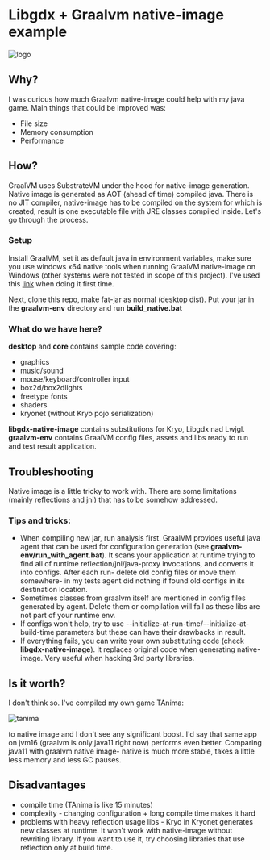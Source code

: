 # Libgdx + Graalvm native-image example
![logo](https://media.giphy.com/media/PI8mWU9WeLFgnKN9E2/giphy.gif)

## Why?
I was curious how much Graalvm native-image could help with my java game.
Main things that could be improved was:
* File size
* Memory consumption
* Performance

## How?
GraalVM uses SubstrateVM under the hood for native-image generation.
Native image is generated as AOT (ahead of time) compiled java.
There is no JIT compiler, native-image has to be compiled on the system for which is created, 
result is one executable file with JRE classes compiled inside.
Let's go through the process.

### Setup
Install GraalVM, set it as default java in environment variables, make sure you use windows x64 native tools when running GraalVM native-image on Windows (other systems were not tested in scope of this project).
I've used this [link](https://tsuyoshiushio.medium.com/playing-with-graalvm-on-windows-10-8be837007b33) when doing it first time.

Next, clone this repo, make fat-jar as normal (desktop dist). Put your jar in the <b>graalvm-env</b> directory and run <b>build_native.bat</b>

### What do we have here?
<b>desktop</b> and <b>core</b> contains sample code covering:
* graphics
* music/sound
* mouse/keyboard/controller input
* box2d/box2dlights
* freetype fonts
* shaders
* kryonet (without Kryo pojo serialization)

<b>libgdx-native-image</b> contains substitutions for Kryo, Libgdx nad Lwjgl.
<br>
<b>graalvm-env</b> contains GraalVM config files, assets and libs ready to run and test result application.

## Troubleshooting 
Native image is a little tricky to work with. 
There are some limitations (mainly reflections and jni) that has to be somehow addressed.

### Tips and tricks:
* When compiling new jar, run analysis first.
GraalVM provides useful java agent that can be used for configuration generation (see <b>graalvm-env/run_with_agent.bat</b>).
  It scans your application at runtime trying to find all of runtime reflection/jni/java-proxy invocations,
  and converts it into configs.
  After each run- delete old config files or move them somewhere- in my tests 
  agent did nothing if found old configs in its destination location.
* Sometimes classes from graalvm itself are mentioned in config files generated by agent. Delete them or compilation will fail as these libs are not part of your runtime env.
* If configs won't help, try to use --initialize-at-run-time/--initialize-at-build-time parameters but these can have their drawbacks in result.
* If everything fails, you can write your own substituting code (check <b>libgdx-native-image</b>).
It replaces original code when generating native-image. Very useful when hacking 3rd party libraries.
  
## Is it worth?
I don't think so. I've compiled my own game TAnima:

![tanima](https://media.giphy.com/media/TiOwMaWAKiQj3DMAAA/source.gif)

to native image and I don't see any significant boost. 
I'd say that same app on jvm16 (graalvm is only java11 right now) performs even better.
Comparing java11 with graalvm native image- native is much more stable, takes a little less memory and less GC pauses.

## Disadvantages
* compile time (TAnima is like 15 minutes)
* complexity - changing configuration + long compile time makes it hard
* problems with heavy reflection usage libs - Kryo in Kryonet generates new classes at runtime. It won't work with native-image without rewriting library.
If you want to use it, try choosing libraries that use reflection only at build time.
